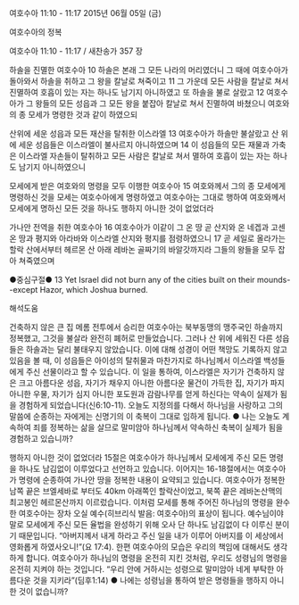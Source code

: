 여호수아 11:10 - 11:17 
2015년 06월 05일 (금)

여호수아의 정복



여호수아 11:10 - 11:17 / 새찬송가 357 장


하솔을 진멸한 여호수아
10 하솔은 본래 그 모든 나라의 머리였더니 그 때에 여호수아가 돌아와서 하솔을 취하고 그 왕을 칼날로 쳐죽이고 11 그 가운데 모든 사람을 칼날로 쳐서 진멸하여 호흡이 있는 자는 하나도 남기지 아니하였고 또 하솔을 불로 살랐고 12 여호수아가 그 왕들의 모든 성읍과 그 모든 왕을 붙잡아 칼날로 쳐서 진멸하여 바쳤으니 여호와의 종 모세가 명령한 것과 같이 하였으되 

산위에 세운 성읍과 모든 재산을 탈취한 이스라엘
13 여호수아가 하솔만 불살랐고 산 위에 세운 성읍들은 이스라엘이 불사르지 아니하였으며 
14 이 성읍들의 모든 재물과 가축은 이스라엘 자손들이 탈취하고 모든 사람은 칼날로 쳐서 멸하여 호흡이 있는 자는 하나도 남기지 아니하였으니 

모세에게 받은 여호와의 명령을 모두 이행한 여호수아
15 여호와께서 그의 종 모세에게 명령하신 것을 모세는 여호수아에게 명령하였고 여호수아는 그대로 행하여 여호와께서 모세에게 명하신 모든 것을 하나도 행하지 아니한 것이 없었더라 

가나안 전역을 취한 여호수아
16 여호수아가 이같이 그 온 땅 곧 산지와 온 네겝과 고센 온 땅과 평지와 아라바와 이스라엘 산지와 평지를 점령하였으니 17 곧 세일로 올라가는 할락 산에서부터 헤르몬 산 아래 레바논 골짜기의 바알갓까지라 그들의 왕들을 모두 잡아 쳐죽였으며 

●중심구절● 13 Yet Israel did not burn any of the cities built on their mounds--except Hazor, which Joshua burned.

해석도움





건축하지 않은 큰 집
메롬 전투에서 승리한 여호수아는 북부동맹의 맹주국인 하솔까지 정복했고, 그것을 불살라 완전히 폐허로 만들었습니다. 그러나 산 위에 세워진 다른 성읍들은 하솔과는 달리 불태우지 않았습니다. 이에 대해 성경이 어떤 책망도 기록하지 않고 있음을 볼 때, 이 성읍들은 아이성의 탈취물과 마찬가지로 하나님께서 이스라엘 백성들에게 주신 선물이라고 할 수 있습니다. 이 일을 통하여, 이스라엘은 자기가 건축하지 않은 크고 아름다운 성읍, 자기가 채우지 아니한 아름다운 물건이 가득한 집, 자기가 파지 아니한 우물, 자기가 심지 아니한 포도원과 감람나무를 얻게 하신다는 약속이 실제가 됨을 경험하게 되었습니다(신6:10-11). 오늘도 지정의를 다해서 하나님을 사랑하고 그의 말씀에 순종하는 자에게는 신명기의 이 축복이 그대로 임하게 됩니다.
●  나는 오늘도 계속하여 죄를 정복하는 삶을 살므로 말미암아 하나님께서 약속하신 축복이 실제가 됨을 경험하고 있습니까? 

행하지 아니한 것이 없었더라
15절은 여호수아가 하나님께서 모세에게 주신 모든 명령을 하나도 남김없이 이루었다고 선언하고 있습니다. 이어지는 16-18절에서는 여호수아가 명령에 순종하여 가나안 땅을 정복한 내용이 요약되고 있습니다. 여호수아가 정복한 남쪽 끝은 브엘세바로 부터도 40km 아래쪽인 할락산이었고, 북쪽 끝은 레바논산맥의 최고봉인 헤르몬산까지 이르렀습니다. 이처럼 모세를 통해 주어진 하나님의 명령을 완수한 여호수아는 장차 오실 예수(히브리식 발음: 여호수아)의 표상이 됩니다. 예수님이야 말로 모세에게 주신 모든 율법을 완성하기 위해 오사 단 하나도 남김없이 다 이루신 분이기 때문입니다. “아버지께서 내게 하라고 주신 일을 내가 이루어 아버지를 이 세상에서 영화롭게 하였사오니!”(요 17:4). 한편 여호수아의 모습은 우리의 책임에 대해서도 생각하게 합니다. 여호수아가 하나님의 명령을 온전히 지킨 것처럼, 우리도 성령님의 명령을 온전히 지켜야 하는 것입니다. “우리 안에 거하시는 성령으로 말미암아 네게 부탁한 아름다운 것을 지키라”(딤후1:14) 
●  나에는 성령님을 통하여 받은 명령들을 행하지 아니한 것이 없습니까?